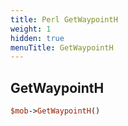 ```yaml
---
title: Perl GetWaypointH
weight: 1
hidden: true
menuTitle: GetWaypointH
---
```

## GetWaypointH
```perl
$mob->GetWaypointH()
```